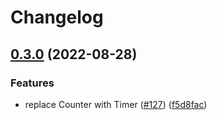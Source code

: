 # Changelog

## [0.3.0](https://github.com/dimensionalpocket/game-input-js/compare/0.2.0...0.3.0) (2022-08-28)


### Features

* replace Counter with Timer ([#127](https://github.com/dimensionalpocket/game-input-js/issues/127)) ([f5d8fac](https://github.com/dimensionalpocket/game-input-js/commit/f5d8facfa52dcad7043db00325a79d9369f83ec2))
